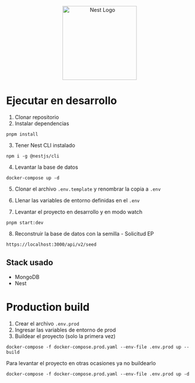 <p align="center">
  <a href="http://nestjs.com/" target="blank"><img src="https://nestjs.com/img/logo-small.svg" width="200" alt="Nest Logo" /></a>
</p>

# Ejecutar en desarrollo

1. Clonar repositorio
2. Instalar dependencias

```ssh
pnpm install
```

3. Tener Nest CLI instalado

```ssh
npm i -g @nestjs/cli
```

4. Levantar la base de datos

```ssh
docker-compose up -d
```

5. Clonar el archivo `.env.template` y renombrar la copia a `.env`

6. Llenar las variables de entorno definidas en el `.env`

7. Levantar el proyecto en desarrollo y en modo watch

```ssh
pnpm start:dev
```

8. Reconstruir la base de datos con la semilla - Solicitud EP

```ssh
https://localhost:3000/api/v2/seed
```

## Stack usado

- MongoDB
- Nest

# Production build

1. Crear el archivo `.env.prod`
2. Ingresar las variables de entorno de prod
3. Buildear el proyecto (solo la primera vez)

```ssh
docker-compose -f docker-compose.prod.yaml --env-file .env.prod up --build
```

Para levantar el proyecto en otras ocasiones ya no buildearlo

```ssh
docker-compose -f docker-compose.prod.yaml --env-file .env.prod up -d
```
